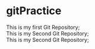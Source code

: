 # gitPractice
This is my first Git Repository;
<br>
This is my Second Git Repository;
<br>
This is my Second Git Repository;

